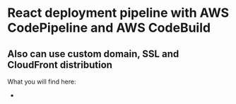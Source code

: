 # React deployment pipeline with AWS CodePipeline and AWS CodeBuild

## Also can use custom domain, SSL and CloudFront distribution

What you will find here:

- 